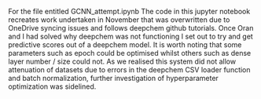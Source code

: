 For the file entitled GCNN_attempt.ipynb 
The code in this jupyter notebook recreates work undertaken in November that was overwritten due to OneDrive syncing issues and follows deepchem github tutorials.
Once Oran and I had solved why deepchem was not functioning I set out to try and get predictive scores out of a deepchem model. 
It is worth noting that some parameters such as epoch could be optimised whilst others such as dense layer number / size could not. 
As we realised this system did not allow attenuation of datasets due to errors in the deepchem CSV loader function and batch normalization, further investigation of hyperparameter optimization was sidelined.

